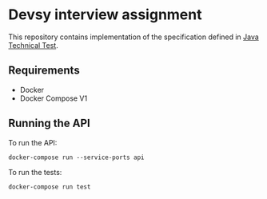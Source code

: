 # Devsy interview assignment

This repository contains implementation of the specification defined in [Java Technical Test](Java%20Technical%20Test.pdf).

## Requirements

- Docker
- Docker Compose V1

## Running the API

To run the API:

```
docker-compose run --service-ports api
```

To run the tests:

```
docker-compose run test
```
